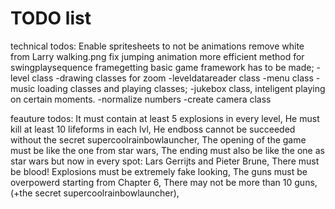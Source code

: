 TODO list
==========================
technical todos:
Enable spritesheets to not be animations
remove white from Larry walking.png
fix jumping animation
more efficient method for swingplaysequence framegetting
basic game framework has to be made;
 -level class
 -drawing classes for zoom
 -leveldatareader class
 -menu class
 -music loading classes and playing classes;
 -jukebox class, inteligent playing on certain moments.
 -normalize numbers
 -create camera class

feauture todos:
It must contain at least 5 explosions in every level, 
He must kill at least 10 lifeforms in each lvl,
He endboss cannot be succeeded without the secret supercoolrainbowlauncher,
The opening of the game must be like the one from star wars,
The ending must also be like the one as star wars but now in every spot: Lars Gerrijts and Pieter Brune,
There must be blood!
Explosions must be extremely fake looking,
The guns must be overpowerd starting from Chapter 6,
There may not be more than 10 guns, (+the secret supercoolrainbowlauncher),
